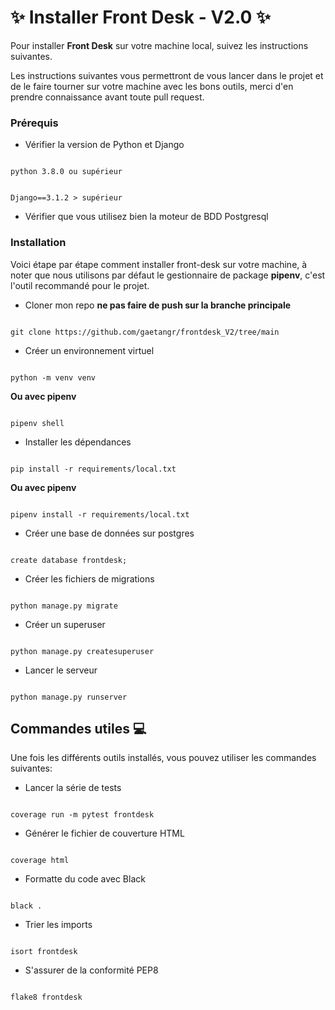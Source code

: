 # ✨ Installer Front Desk - V2.0 ✨

Pour installer **Front Desk** sur votre machine local, suivez les instructions suivantes. 

Les instructions suivantes vous permettront de vous lancer dans le projet et de le faire tourner sur votre machine avec les bons outils, merci d'en prendre connaissance avant toute pull request.

### Prérequis

  

- Vérifier la version de Python et Django

 
```

python 3.8.0 ou supérieur

```

  

```

Django==3.1.2 > supérieur

```

  

- Vérifier que vous utilisez bien la moteur de BDD Postgresql

  

### Installation

  

Voici étape par étape comment installer front-desk sur votre machine, à noter que nous utilisons par défaut le gestionnaire de package **pipenv**, c'est l'outil recommandé pour le projet.

  

- Cloner mon repo **ne pas faire de push sur la branche principale**

  

```

git clone https://github.com/gaetangr/frontdesk_V2/tree/main

```

  

- Créer un environnement virtuel

  

```

python -m venv venv

```

**Ou avec pipenv**

```

pipenv shell

```

- Installer les dépendances

  

```

pip install -r requirements/local.txt

```

**Ou avec pipenv**

```

pipenv install -r requirements/local.txt

```

  - Créer une base de données sur postgres

  

```

create database frontdesk;

```


- Créer les fichiers de migrations

  

```

python manage.py migrate

```

  

- Créer un superuser

  

```

python manage.py createsuperuser

```

  

- Lancer le serveur

  

```

python manage.py runserver

```

## Commandes utiles 💻
  
  Une fois les différents outils installés, vous pouvez utiliser les commandes suivantes:

  - Lancer la série de tests

```

coverage run -m pytest frontdesk

```

  - Générer le fichier de couverture HTML

```

coverage html

```

  - Formatte du code avec Black

```

black .

```

  - Trier les imports

```

isort frontdesk

```

  - S'assurer de la conformité PEP8

```

flake8 frontdesk

```
